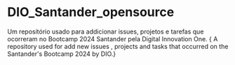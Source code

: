# DIO_Santander_opensource
Um repositório usado para addicionar issues, projetos e tarefas que ocorreram no Bootcamp 2024 Santander pela Digital Innovation One. {
A repository used for add new issues , projects and tasks that occurred on the Santander's Bootcamp 2024 by DIO.}
